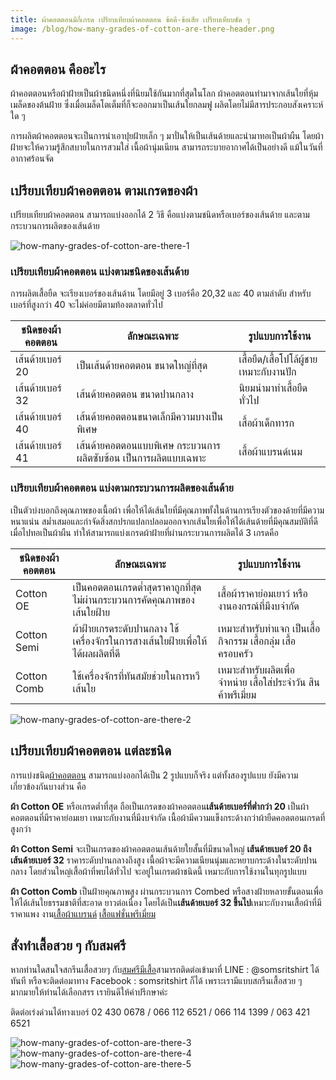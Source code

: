 ```yaml
---
title: ผ้าคอตตอนมีกี่เกรด เปรียบเทียบผ้าคอตตอน ข้อดี-ข้อเสีย เปรียบเทียบชัด ๆ
image: /blog/how-many-grades-of-cotton-are-there-header.png
---
```

## ผ้าคอตตอน คืออะไร

ผ้าคอตตอนหรือผ้าฝ้ายเป็นผ้าชนิดหนึ่งที่นิยมใช้กันมากที่สุดในโลก ผ้าคอตตอนทำมาจากเส้นใยที่หุ้มเมล็ดของต้นฝ้าย ซึ่งเมื่อเมล็ดโตเต็มที่ก็จะออกมาเป็นเส้นใยกลมฟู ผลิตโดยไม่มีสารประกอบสังเคราะห์ใด ๆ

การผลิตผ้าคอตตอนจะเป็นการนำเอาปุยฝ้ายเล็ก ๆ มาปั่นให้เป็นเส้นด้ายและนำมาทอเป็นผ้าผืน โดยผ้าฝ้ายจะให้ความรู้สึกสบายในการสวมใส่ เนื้อผ้านุ่มเนียน สามารถระบายอากาศได้เป็นอย่างดี แม้ในวันที่อากาศร้อนจัด

## เปรียบเทียบผ้าคอตตอน ตามเกรดของผ้า

เปรียบเทียบผ้าคอตตอน สามารถแบ่งออกได้ 2 วิธี คือแบ่งตามชนิดหรือเบอร์ของเส้นด้าย และตามกระบวนการผลิตของเส้นด้าย

![how-many-grades-of-cotton-are-there-1](/blog/how-many-grades-of-cotton-are-there-1.jpg)

### เปรียบเทียบผ้าคอตตอน แบ่งตามชนิดของเส้นด้าย

การผลิตเสื้อยืด จะเรียงเบอร์ของเส้นด้าน โดยมีอยู่ 3 เบอร์คือ 20,32 และ 40 ตามลำดับ สำหรับเบอร์ที่สูงกว่า 40 จะไม่ค่อยมีตามท้องตลาดทั่วไป

| **ชนิดของผ้าคอตตอน** | **ลักษณะเฉพาะ**                                                 | **รูปแบบการใช้งาน**                      |
| -------------------- | --------------------------------------------------------------- | ---------------------------------------- |
| เส้นด้ายเบอร์ 20     | เป็นเส้นด้ายคอตตอน ขนาดใหญ่ที่สุด                               | เสื้อยืด/เสื้อโปโล้ผู้ชาย เหมาะกับงานปัก |
| เส้นด้ายเบอร์ 32     | เส้นด้ายคอตตอน ขนาดปานกลาง                                      | นิยมนำมาทำเสื้อยืดทั่วไป                 |
| เส้นด้ายเบอร์ 40     | เส้นด้ายคอตตอนขนาดเล็กมีความบางเป็นพิเศษ                        | เสื้อผ้าเด็กทารก                         |
| เส้นด้ายเบอร์ 41     | เส้นด้ายคอตตอนแบบพิเศษ กระบวนการผลิตซับซ้อน เป็นการผลิตแบบเฉพาะ | เสื้อผ้าแบรนด์เนม                        |

### เปรียบเทียบผ้าคอตตอน แบ่งตามกระบวนการผลิตของเส้นด้าย

เป็นตัวบ่งบอกถึงคุณภาพของเนื้อผ้า เพื่อให้ได้เส้นใยที่มีคุณภาพทั้งในด้านการเรียงตัวของด้ายที่มีความหนาแน่น สม่ำเสมอและกำจัดสิ่งสกปรกแปลกปลอมออกจากเส้นใยเพื่อให้ได้เส้นด้ายที่มีคุณสมบัติที่ดี เมื่อไปทอเป็นผ้าผืน ทำให้สามารถแบ่งเกรดผ้าฝ้ายที่ผ่านกระบวนการผลิตได้ 3 เกรดคือ

| **ชนิดของผ้าคอตตอน** | **ลักษณะเฉพาะ**                                                                | **รูปแบบการใช้งาน**                                          |
| -------------------- | ------------------------------------------------------------------------------ | ------------------------------------------------------------ |
| Cotton OE            | เป็นคอตตอนเกรดต่ำสุดราคาถูกที่สุด ไม่ผ่านกระบวนการคัดคุณภาพของเส้นใยฝ้าย       | เสื้อผ้าราคาย่อมเยาว์ หรืองานองกรณ์ที่มีงบจำกัด              |
| Cotton Semi          | ผ้าฝ้ายเกรดระดับปานกลาง ใช้เครื่องจักรในการสางเส้นใยฝ้ายเพื่อให้ได้ผลผลิตที่ดี | เหมาะสำหรับทำแจก เป็นเสื้อกิจกรรม เสื้อกลุ่ม เสื้อครอบครัว   |
| Cotton Comb          | ใช้เครื่องจักรที่ทันสมัยช่วยในการหวีเส้นใย                                     | เหมาะสำหรับผลิตเพื่อจำหน่าย เสื้อใส่ประจำวัน สินค้าพรีเมี่ยม |

![how-many-grades-of-cotton-are-there-2](/blog/how-many-grades-of-cotton-are-there-2.jpg)

## เปรียบเทียบผ้าคอตตอน แต่ละชนิด

การแบ่งชนิด[ผ้าคอตตอน](somsritshirt-cotton) สามารถแบ่งออกได้เป็น 2 รูปแบบก็จริง แต่ทั้งสองรูปแบบ ยังมีความเกี่ยวข้องกันบางส่วน คือ 

**ผ้า Cotton OE** หรือเกรดต่ำที่สุด ถือเป็นเกรดของผ้าคอตตอน**เส้นด้ายเบอร์ที่ต่ำกว่า 20** เป็นผ้าคอตตอนที่มีราคาย่อมเยา เหมาะกับงานที่มีงบจำกัด เนื้อผ้ามีความแข็งกระด้างกว่าผ้ายืดคอตตอนเกรดที่สูงกว่า

**ผ้า Cotton Semi** จะเป็นเกรดของผ้าคอตตอนเส้นด้ายใยสั้นที่มีขนาดใหญ่ **เส้นด้ายเบอร์ 20 ถึง เส้นด้ายเบอร์ 32** ราคาระดับปานกลางถึงสูง เนื้อผ้าจะมีความเนียนนุ่มและหยาบกระด้างในระดับปานกลาง โดยส่วนใหญ่เสื้อผ้าที่พบได้ทั่วไป จะอยู่ในเกรดผ้าชนิดนี้ เหมาะกับการใช้งานในทุกรูปแบบ

**ผ้า Cotton Comb** เป็นฝ้ายคุณภาพสูง ผ่านกระบวนการ Combed หรือสางฝ้ายหลายขั้นตอนเพื่อให้ได้เส้นใยธรรมชาติที่สะอาด ยาวต่อเนื่อง โดยได้เป็น**เส้นด้ายเบอร์ 32 ขึ้นไป**เหมาะกับงานเสื้อผ้าที่มีราคาแพง งาน[เสื้อผ้าแบรนด์](https://women.kapook.com/view204243.html) [เสื้อแฟชั่นพรีเมี่ยม](https://www.gildanofficial.com/17992578/%E0%B9%80%E0%B8%A3%E0%B8%B7%E0%B9%88%E0%B8%AD%E0%B8%87%E0%B8%94%E0%B8%B5%E0%B9%86%E0%B8%82%E0%B8%AD%E0%B8%87%E0%B9%80%E0%B8%AA%E0%B8%B7%E0%B9%89%E0%B8%AD%E0%B8%A2%E0%B8%B7%E0%B8%94-gildan-%E0%B8%9E%E0%B8%A3%E0%B8%B5%E0%B9%80%E0%B8%A1%E0%B8%B5%E0%B9%88%E0%B8%A2%E0%B8%A1) 

## สั่งทำเสื้อสวย ๆ กับสมศรี

หากท่านใดสนใจสกรีนเสื้อสวยๆ กับ[สมศรีมีเสื้อ](/)สามารถติดต่อเข้ามาที่ LINE : @somsritshirt  ได้ทันที หรือจะติดต่อมาทาง Facebook : somsritshirt  ก็ได้ เพราะเรามีแบบสกรีนเสื้อสวย ๆ มากมายให้ท่านได้เลือกสรร เรายินดีให้คำปรึกษาค่ะ

ติดต่อเร่งด่วนได้ทางเบอร์ 02 430 0678 / 066 112 6521 / 066 114 1399 / 063 421 6521

![how-many-grades-of-cotton-are-there-3](/blog/how-many-grades-of-cotton-are-there-3.jpeg)
![how-many-grades-of-cotton-are-there-4](/blog/how-many-grades-of-cotton-are-there-4.jpg)
![how-many-grades-of-cotton-are-there-5](/blog/how-many-grades-of-cotton-are-there-5.jpg)
